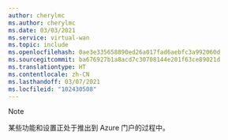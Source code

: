 ```yaml
---
author: cherylmc
ms.author: cherylmc
ms.date: 03/03/2021
ms.service: virtual-wan
ms.topic: include
ms.openlocfilehash: 0ae3e335658890ed26a017fad6aebfc3a992060d
ms.sourcegitcommit: ba676927b1a8acd7c30708144e201f63ce89021d
ms.translationtype: HT
ms.contentlocale: zh-CN
ms.lasthandoff: 03/07/2021
ms.locfileid: "102430508"
---
```

> [!NOTE]
> 某些功能和设置正处于推出到 Azure 门户的过程中。
>
